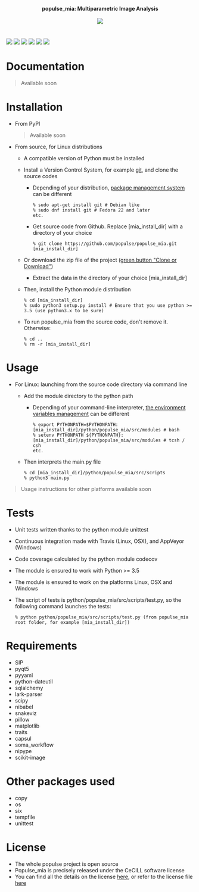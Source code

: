 <p align="center" >
  <b> populse_mia: Multiparametric Image Analysis </b><br>
	<br>
  <img src="https://user-images.githubusercontent.com/1913468/38312384-eb8fd9ee-3821-11e8-870d-209673077223.jpg">
</p>

# 

[![](https://travis-ci.org/populse/populse_mia.svg?branch=master)](https://travis-ci.org/populse/populse_mia)
[![](https://ci.appveyor.com/api/projects/status/tk00pnvn08h56dia?svg=true)](https://ci.appveyor.com/project/populse/populse-mia)
[![](https://codecov.io/github/populse/populse_mia/coverage.svg?branch=master)](https://codecov.io/github/populse/populse_mia)
[![](https://img.shields.io/badge/license-CeCILL-blue.svg)](https://github.com/populse/populse_mia/blob/master/LICENSE)
[![](https://img.shields.io/badge/python-3.5%2C%203.6%2C%203.7-yellow.svg)](#)
[![](https://img.shields.io/badge/platform-Linux%2C%20OSX%2C%20Windows-orange.svg)](#)

# Documentation

   > Available soon

# Installation

* From PyPI

   > Available soon

* From source, for Linux distributions
  * A compatible version of Python must be installed
  * Install a Version Control System, for example [git](https://git-scm.com/book/en/v2/Getting-Started-About-Version-Control), and clone the source codes
    * Depending of your distribution, [package management system](https://en.wikipedia.org/wiki/Package_manager) can be different

          % sudo apt-get install git # Debian like
          % sudo dnf install git # Fedora 22 and later
          etc.

    * Get source code from Github. Replace [mia_install_dir] with a directory of your choice

          % git clone https://github.com/populse/populse_mia.git [mia_install_dir]

  * Or download the zip file of the project ([green button "Clone or Download"](https://github.com/populse/populse_mia))
  
     * Extract the data in the directory of your choice [mia_install_dir]

  * Then, install the Python module distribution

        % cd [mia_install_dir]  
        % sudo python3 setup.py install # Ensure that you use python >= 3.5 (use python3.x to be sure)  

  * To run populse_mia from the source code, don't remove it. Otherwise:

        % cd ..  
        % rm -r [mia_install_dir]  

# Usage

  * For Linux: launching from the source code directory via command line

    * Add the module directory to the python path

      * Depending of your command-line interpreter, [the environment variables management](https://en.wikipedia.org/wiki/Unix_shell) can be different

            % export PYTHONPATH=$PYTHONPATH:[mia_install_dir]/python/populse_mia/src/modules # bash  
            % setenv PYTHONPATH ${PYTHONPATH}:[mia_install_dir]/python/populse_mia/src/modules # tcsh / csh  
            etc.  

    * Then interprets the main.py file

          % cd [mia_install_dir]/python/populse_mia/src/scripts  
          % python3 main.py  

> Usage instructions for other platforms available soon

# Tests

* Unit tests written thanks to the python module unittest

* Continuous integration made with Travis (Linux, OSX), and AppVeyor (Windows)

* Code coverage calculated by the python module codecov

* The module is ensured to work with Python >= 3.5

* The module is ensured to work on the platforms Linux, OSX and Windows

* The script of tests is python/populse_mia/src/scripts/test.py, so the following command launches the tests:
	
      % python python/populse_mia/src/scripts/test.py (from populse_mia root folder, for example [mia_install_dir])
	
# Requirements

* SIP
* pyqt5
* pyyaml
* python-dateutil
* sqlalchemy
* lark-parser
* scipy
* nibabel
* snakeviz
* pillow
* matplotlib
* traits
* capsul
* soma_workflow
* nipype
* scikit-image


# Other packages used

* copy
* os
* six
* tempfile
* unittest
  
# License
  
* The whole populse project is open source
* Populse_mia is precisely released under the CeCILL software license
* You can find all the details on the license [here](http://www.cecill.info/licences/Licence_CeCILL_V2.1-en.html), or refer to the license file [here](https://github.com/populse/populse_mia/blob/master/LICENSE)
